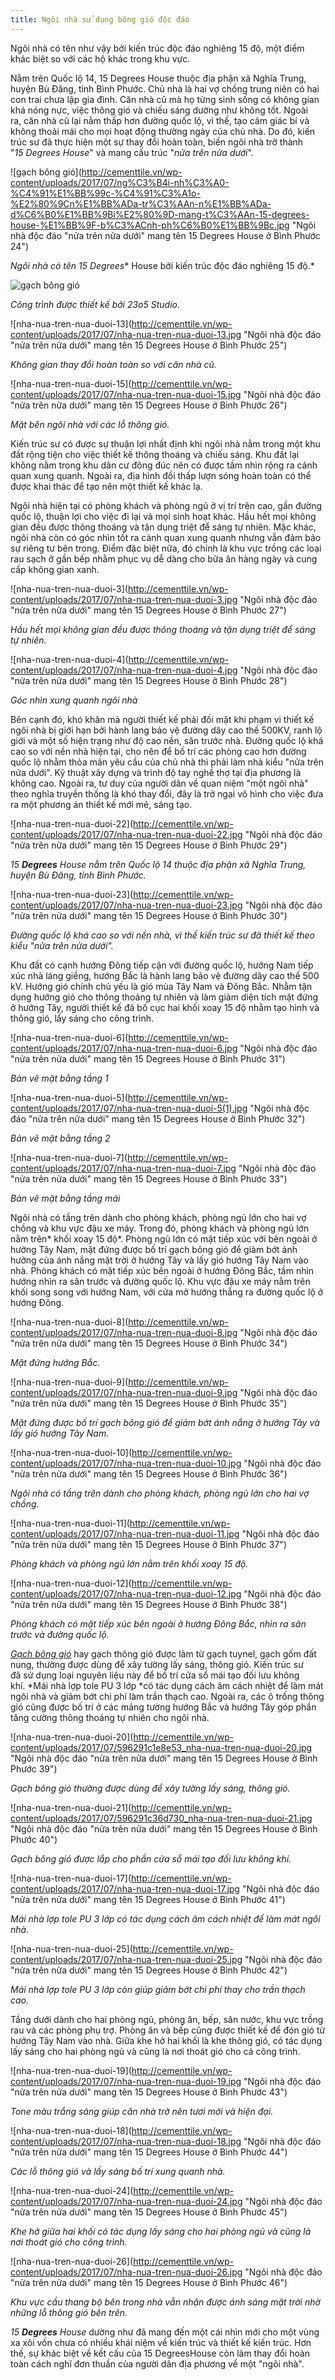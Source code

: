 ```yaml
---
title: Ngôi nhà sử dụng bông gió độc đáo
---
```


Ngôi nhà có tên như vậy bởi kiến trúc độc đáo nghiêng 15 độ, một điểm khác biệt so với các hộ khác trong khu vực.

Nằm trên Quốc lộ 14, 15 Degrees House thuộc địa phận xã Nghĩa Trung, huyện Bù Đăng, tỉnh Bình Phước. Chủ nhà là hai vợ chồng trung niên có hai con trai chưa lập gia đình. Căn nhà cũ mà họ từng sinh sống có không gian khá nóng nực, việc thông gió và chiếu sáng dường như không tốt. Ngoài ra, căn nhà cũ lại nằm thấp hơn đường quốc lộ, vì thế, tạo cảm giác bí và không thoải mái cho mọi hoạt động thường ngày của chủ nhà. Do đó, kiến trúc sư đã thực hiện một sự thay đổi hoàn toàn, biến ngôi nhà trở thành "*15 Degrees House*" và mang cấu trúc "*nửa trên nửa dưới*".

![gạch bông gió](http://cementtile.vn/wp-content/uploads/2017/07/ng%C3%B4i-nh%C3%A0-%C4%91%E1%BB%99c-%C4%91%C3%A1o-%E2%80%9Cn%E1%BB%ADa-tr%C3%AAn-n%E1%BB%ADa-d%C6%B0%E1%BB%9Bi%E2%80%9D-mang-t%C3%AAn-15-degrees-house-%E1%BB%9F-b%C3%ACnh-ph%C6%B0%E1%BB%9Bc.jpg "Ngôi nhà độc đáo "nửa trên nửa dưới" mang tên 15 Degrees House ở Bình Phước 24")

*Ngôi nhà có tên 15 Degrees** House bởi kiến trúc độc đáo nghiêng 15 độ.*

![gạch bông gió](http://cementtile.vn/wp-content/uploads/2017/07/nha-nua-tren-nua-duoi-14.jpg "gạch bông gió")

*Công trình được thiết kế bởi 23o5 Studio.*

![nha-nua-tren-nua-duoi-13](http://cementtile.vn/wp-content/uploads/2017/07/nha-nua-tren-nua-duoi-13.jpg "Ngôi nhà độc đáo "nửa trên nửa dưới" mang tên 15 Degrees House ở Bình Phước 25") 

*Không gian thay đổi hoàn toàn so với căn nhà cũ.*

![nha-nua-tren-nua-duoi-15](http://cementtile.vn/wp-content/uploads/2017/07/nha-nua-tren-nua-duoi-15.jpg "Ngôi nhà độc đáo "nửa trên nửa dưới" mang tên 15 Degrees House ở Bình Phước 26")

*Mặt bên ngôi nhà với các lỗ thông gió.*

Kiến trúc sư có được sự thuận lợi nhất định khi ngôi nhà nằm trong một khu đất rộng tiện cho việc thiết kế thông thoáng và chiếu sáng. Khu đất lại không nằm trong khu dân cư đông đúc nên có được tầm nhìn rộng ra cảnh quan xung quanh. Ngoài ra, địa hình đồi thấp lượn sóng hoàn toàn có thể được khai thác để tạo nên một thiết kế khác lạ.

Ngôi nhà hiện tại có phòng khách và phòng ngủ ở vị trí trên cao, gần đường quốc lộ, thuận lợi cho việc đi lại và mọi sinh hoạt khác. Hầu hết mọi không gian đều được thông thoáng và tận dụng triệt để sáng tự nhiên. Mặc khác, ngôi nhà còn có góc nhìn tốt ra cảnh quan xung quanh nhưng vẫn đảm bảo sự riêng tư bên trong. Điểm đặc biệt nữa, đó chính là khu vực trồng các loại rau sạch ở gần bếp nhằm phục vụ dễ dàng cho bữa ăn hàng ngày và cung cấp không gian xanh.

![nha-nua-tren-nua-duoi-3](http://cementtile.vn/wp-content/uploads/2017/07/nha-nua-tren-nua-duoi-3.jpg "Ngôi nhà độc đáo "nửa trên nửa dưới" mang tên 15 Degrees House ở Bình Phước 27")

*Hầu hết mọi không gian đều được thông thoáng và tận dụng triệt để sáng tự nhiên.*

![nha-nua-tren-nua-duoi-4](http://cementtile.vn/wp-content/uploads/2017/07/nha-nua-tren-nua-duoi-4.jpg "Ngôi nhà độc đáo "nửa trên nửa dưới" mang tên 15 Degrees House ở Bình Phước 28") 

*Góc nhìn xung quanh ngôi nhà*

Bên cạnh đó, khó khăn mà người thiết kế phải đối mặt khi phạm vi thiết kế ngôi nhà bị giới hạn bởi hành lang bảo vệ đường dây cao thế 500KV, ranh lộ giới và một số hiện trạng như độ cao nền, sân trước nhà. Đường quốc lộ khá cao so với nền nhà hiện tại, cho nên để bố trí các phòng cao hơn đường quốc lộ nhằm thỏa mãn yêu cầu của chủ nhà thì phải làm nhà kiểu "nửa trên nửa dưới". Kỹ thuật xây dựng và trình độ tay nghề thợ tại địa phương là không cao. Ngoài ra, tư duy của người dân về quan niệm "một ngôi nhà" theo nghĩa truyền thống là khó thay đổi, đây là trở ngại vô hình cho việc đưa ra một phương án thiết kế mới mẻ, sáng tạo.

![nha-nua-tren-nua-duoi-22](http://cementtile.vn/wp-content/uploads/2017/07/nha-nua-tren-nua-duoi-22.jpg "Ngôi nhà độc đáo "nửa trên nửa dưới" mang tên 15 Degrees House ở Bình Phước 29") 

*15 **Degrees** House nằm trên Quốc lộ 14 thuộc địa phận xã Nghĩa Trung, huyện Bù Đăng, tỉnh Bình Phước.*

![nha-nua-tren-nua-duoi-23](http://cementtile.vn/wp-content/uploads/2017/07/nha-nua-tren-nua-duoi-23.jpg "Ngôi nhà độc đáo "nửa trên nửa dưới" mang tên 15 Degrees House ở Bình Phước 30")

*Đường quốc lộ khá cao so với nền nhà, vì thế kiến trúc sư đã thiết kế theo kiểu "nửa trên nửa dưới".*

Khu đất có cạnh hướng Đông tiếp cận với đường quốc lộ, hướng Nam tiếp xúc nhà láng giềng, hướng Bắc là hành lang bảo vệ đường dây cao thế 500 kV. Hướng gió chính chủ yếu là gió mùa Tây Nam và Đông Bắc. Nhằm tận dụng hướng gió cho thông thoáng tự nhiên và làm giảm diện tích mặt đứng ở hướng Tây, người thiết kế đã bố cục hai khối xoay 15 độ nhằm tạo hình và thông gió, lấy sáng cho công trình.

![nha-nua-tren-nua-duoi-6](http://cementtile.vn/wp-content/uploads/2017/07/nha-nua-tren-nua-duoi-6.jpg "Ngôi nhà độc đáo "nửa trên nửa dưới" mang tên 15 Degrees House ở Bình Phước 31") 

*Bản vẽ mặt bằng tầng 1*

![nha-nua-tren-nua-duoi-5](http://cementtile.vn/wp-content/uploads/2017/07/nha-nua-tren-nua-duoi-5(1).jpg "Ngôi nhà độc đáo "nửa trên nửa dưới" mang tên 15 Degrees House ở Bình Phước 32") 

*Bản vẽ mặt bằng tầng 2*

![nha-nua-tren-nua-duoi-7](http://cementtile.vn/wp-content/uploads/2017/07/nha-nua-tren-nua-duoi-7.jpg "Ngôi nhà độc đáo "nửa trên nửa dưới" mang tên 15 Degrees House ở Bình Phước 33") 

*Bản vẽ mặt bằng tầng mái*

Ngôi nhà có tầng trên dành cho phòng khách, phòng ngủ lớn cho hai vợ chồng và khu vực đậu xe máy. Trong đó, phòng khách và phòng ngủ lớn nằm trên* khối xoay 15 độ*. Phòng ngủ lớn có mặt tiếp xúc với bên ngoài ở hướng Tây Nam, mặt đứng được bố trí gạch bông gió để giảm bớt ảnh hưởng của ánh nắng mặt trời ở hướng Tây và lấy gió hướng Tây Nam vào nhà. Phòng khách có mặt tiếp xúc bên ngoài ở hướng Đông Bắc, tầm nhìn hướng nhìn ra sân trước và đường quốc lộ. Khu vực đậu xe máy nằm trên khối song song với hướng Nam, với cửa mở hướng thẳng ra đường quốc lộ ở hướng Đông.

![nha-nua-tren-nua-duoi-8](http://cementtile.vn/wp-content/uploads/2017/07/nha-nua-tren-nua-duoi-8.jpg "Ngôi nhà độc đáo "nửa trên nửa dưới" mang tên 15 Degrees House ở Bình Phước 34") 

*Mặt đứng hướng Bắc.*

![nha-nua-tren-nua-duoi-9](http://cementtile.vn/wp-content/uploads/2017/07/nha-nua-tren-nua-duoi-9.jpg "Ngôi nhà độc đáo "nửa trên nửa dưới" mang tên 15 Degrees House ở Bình Phước 35")

*Mặt đứng được bố trí gạch bông gió để giảm bớt ánh nắng ở hướng Tây và lấy gió hướng Tây Nam.*

![nha-nua-tren-nua-duoi-10](http://cementtile.vn/wp-content/uploads/2017/07/nha-nua-tren-nua-duoi-10.jpg "Ngôi nhà độc đáo "nửa trên nửa dưới" mang tên 15 Degrees House ở Bình Phước 36") 

*Ngôi nhà có tầng trên dành cho phòng khách, phòng ngủ lớn cho hai vợ chồng.*

![nha-nua-tren-nua-duoi-11](http://cementtile.vn/wp-content/uploads/2017/07/nha-nua-tren-nua-duoi-11.jpg "Ngôi nhà độc đáo "nửa trên nửa dưới" mang tên 15 Degrees House ở Bình Phước 37")

*Phòng khách và phòng ngủ lớn nằm trên khối xoay 15 độ.*

![nha-nua-tren-nua-duoi-12](http://cementtile.vn/wp-content/uploads/2017/07/nha-nua-tren-nua-duoi-12.jpg "Ngôi nhà độc đáo "nửa trên nửa dưới" mang tên 15 Degrees House ở Bình Phước 38") 

*Phòng khách có mặt tiếp xúc bên ngoài ở hướng Đông Bắc, nhìn ra sân trước và đường quốc lộ.*

*[Gạch bông gió](https://cementtile.vn/vi/cong-dung-tuyet-voi-cua-gach-bong-gio/)* hay gạch thông gió được làm từ gạch tuynel, gạch gốm đất nung, thường được dùng để xây tường lấy sáng, thông gió. Kiến trúc sư đã sử dụng loại nguyên liệu này để bố trí cửa sổ mái tạo đối lưu không khí. *Mái nhà lợp tole PU 3 lớp *có tác dụng cách âm cách nhiệt để làm mát ngôi nhà và giảm bớt chi phí làm trần thạch cao. Ngoài ra, các ô trống thông gió cũng được bố trí ở các mảng tường hướng Bắc và hướng Tây góp phần tăng cường thông thoáng tự nhiên cho ngôi nhà.

![nha-nua-tren-nua-duoi-20](http://cementtile.vn/wp-content/uploads/2017/07/596291c1e8e53_nha-nua-tren-nua-duoi-20.jpg "Ngôi nhà độc đáo "nửa trên nửa dưới" mang tên 15 Degrees House ở Bình Phước 39")

*Gạch bông gió thường được dùng để xây tường lấy sáng, thông gió.*

![nha-nua-tren-nua-duoi-21](http://cementtile.vn/wp-content/uploads/2017/07/596291c36d730_nha-nua-tren-nua-duoi-21.jpg "Ngôi nhà độc đáo "nửa trên nửa dưới" mang tên 15 Degrees House ở Bình Phước 40") 

*Gạch bông gió được lắp cho phần cửa sổ mái tạo đối lưu không khí.*

![nha-nua-tren-nua-duoi-17](http://cementtile.vn/wp-content/uploads/2017/07/nha-nua-tren-nua-duoi-17.jpg "Ngôi nhà độc đáo "nửa trên nửa dưới" mang tên 15 Degrees House ở Bình Phước 41") 

*Mái nhà lợp tole PU 3 lớp có tác dụng cách âm cách nhiệt để làm mát ngôi nhà.*

![nha-nua-tren-nua-duoi-25](http://cementtile.vn/wp-content/uploads/2017/07/nha-nua-tren-nua-duoi-25.jpg "Ngôi nhà độc đáo "nửa trên nửa dưới" mang tên 15 Degrees House ở Bình Phước 42") 

*Mái nhà lợp tole PU 3 lớp còn giúp giảm bớt chi phí thay cho trần thạch cao.*

Tầng dưới dành cho hai phòng ngủ, phòng ăn, bếp, sân nước, khu vực trồng rau và các phòng phụ trợ. Phòng ăn và bếp cũng được thiết kế để đón gió từ hướng Tây Nam vào nhà. Giữa khe hở hai khối là khe thông gió, có tác dụng lấy sáng cho hai phòng ngủ và cũng là nơi thoát gió cho cả công trình.

![nha-nua-tren-nua-duoi-19](http://cementtile.vn/wp-content/uploads/2017/07/nha-nua-tren-nua-duoi-19.jpg "Ngôi nhà độc đáo "nửa trên nửa dưới" mang tên 15 Degrees House ở Bình Phước 43") 

*Tone màu trắng sáng giúp căn nhà trở nên tươi mới và hiện đại.*

![nha-nua-tren-nua-duoi-18](http://cementtile.vn/wp-content/uploads/2017/07/nha-nua-tren-nua-duoi-18.jpg "Ngôi nhà độc đáo "nửa trên nửa dưới" mang tên 15 Degrees House ở Bình Phước 44") 

*Các lỗ thông gió và lấy sáng bố trí xung quanh nhà.*

![nha-nua-tren-nua-duoi-24](http://cementtile.vn/wp-content/uploads/2017/07/nha-nua-tren-nua-duoi-24.jpg "Ngôi nhà độc đáo "nửa trên nửa dưới" mang tên 15 Degrees House ở Bình Phước 45") 

*Khe hở giữa hai khối có tác dụng lấy sáng cho hai phòng ngủ và cũng là nơi thoát gió cho công trình.*

![nha-nua-tren-nua-duoi-26](http://cementtile.vn/wp-content/uploads/2017/07/nha-nua-tren-nua-duoi-26.jpg "Ngôi nhà độc đáo "nửa trên nửa dưới" mang tên 15 Degrees House ở Bình Phước 46") 

*Khu vực cầu thang bộ bên trong nhà vẫn nhận được ánh sáng mặt trời nhờ những lỗ thông gió bên trên.*

*15 **Degrees** House* dường như đã mang đến một cái nhìn mới cho một vùng xa xôi vốn chưa có nhiều khái niệm về kiến trúc và thiết kế kiến trúc. Hơn thế, sự khác biệt về kết cấu của 15 DegreesHouse còn làm thay đổi hoàn toàn cách nghĩ đơn thuần của người dân địa phương về một "ngôi nhà".
